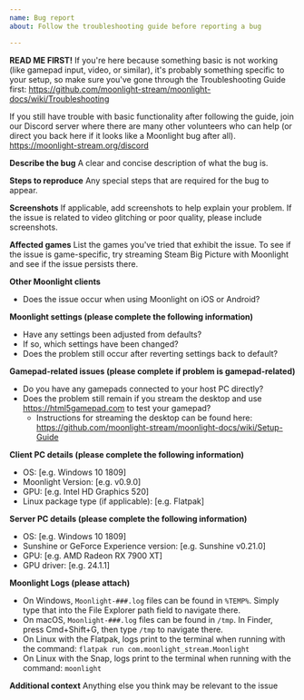 ```yaml
---
name: Bug report
about: Follow the troubleshooting guide before reporting a bug

---
```

**READ ME FIRST!**
If you're here because something basic is not working (like gamepad input, video, or similar), it's probably something specific to your setup, so make sure you've gone through the Troubleshooting Guide first: https://github.com/moonlight-stream/moonlight-docs/wiki/Troubleshooting

If you still have trouble with basic functionality after following the guide, join our Discord server where there are many other volunteers who can help (or direct you back here if it looks like a Moonlight bug after all). https://moonlight-stream.org/discord

**Describe the bug**
A clear and concise description of what the bug is.

**Steps to reproduce**
Any special steps that are required for the bug to appear.

**Screenshots**
If applicable, add screenshots to help explain your problem. If the issue is related to video glitching or poor quality, please include screenshots.

**Affected games**
List the games you've tried that exhibit the issue. To see if the issue is game-specific, try streaming Steam Big Picture with Moonlight and see if the issue persists there.

**Other Moonlight clients**
- Does the issue occur when using Moonlight on iOS or Android?

**Moonlight settings (please complete the following information)**
- Have any settings been adjusted from defaults?
- If so, which settings have been changed?
- Does the problem still occur after reverting settings back to default?

**Gamepad-related issues (please complete if problem is gamepad-related)**
- Do you have any gamepads connected to your host PC directly?
- Does the problem still remain if you stream the desktop and use https://html5gamepad.com to test your gamepad?
  - Instructions for streaming the desktop can be found here: https://github.com/moonlight-stream/moonlight-docs/wiki/Setup-Guide

**Client PC details (please complete the following information)**
 - OS: [e.g. Windows 10 1809]
 - Moonlight Version: [e.g. v0.9.0]
 - GPU: [e.g. Intel HD Graphics 520]
 - Linux package type (if applicable): [e.g. Flatpak]

**Server PC details (please complete the following information)**
 - OS: [e.g. Windows 10 1809]
 - Sunshine or GeForce Experience version: [e.g. Sunshine v0.21.0]
 - GPU: [e.g. AMD Radeon RX 7900 XT]
 - GPU driver: [e.g. 24.1.1]

**Moonlight Logs (please attach)**
- On Windows, `Moonlight-###.log` files can be found in `%TEMP%`. Simply type that into the File Explorer path field to navigate there.
- On macOS, `Moonlight-###.log` files can be found in `/tmp`. In Finder, press Cmd+Shift+G, then type `/tmp` to navigate there.
- On Linux with the Flatpak, logs print to the terminal when running with the command: `flatpak run com.moonlight_stream.Moonlight`
- On Linux with the Snap, logs print to the terminal when running with the command: `moonlight`

**Additional context**
Anything else you think may be relevant to the issue
